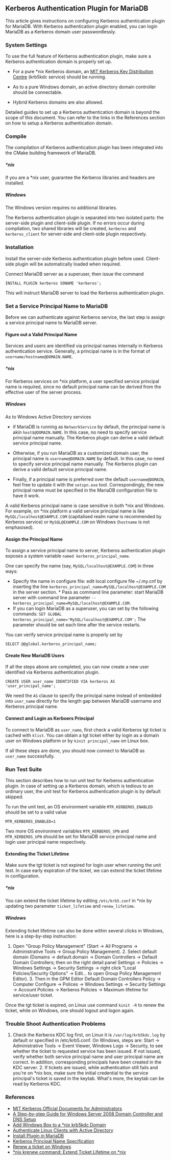 ## Kerberos Authentication Plugin for MariaDB

This article gives instructions on configuring Kerberos authentication
plugin for MariaDB.  With Kerberos authentication plugin enabled, you can
login MariaDB as a Kerberos domain user passwordlessly.

### System Settings

To use the full feature of Kerberos authentication plugin, make sure a
Kerberos authentication domain is properly set up.

* For a pure *nix Kerberos domain, an [MIT Kerberos Key Distribution Centre][1]
(krb5kdc service) should be running.

* As to a pure Windows domain, an active directory domain controller should
be connectable.

* Hybrid Kerberos domains are also allowed.

Detailed guides to set up a Kerberos authentication domain is beyond the scope
of this document.  You can refer to the links in the References section on
how to setup a Kerberos authentication domain.

### Compile

The compilation of Kerberos authentication plugin has been integrated into
the CMake building framework of MariaDB.

##### *nix

If you are a *nix user, guarantee the Kerberos libraries and headers are
installed.

##### Windows

The Windows version requires no additional libraries.

The Kerberos authentication plugin is separated into two isolated parts:
the server-side plugin and client-side plugin.  If no errors occur
during compilation, two shared libraries will be created, `kerberos` and
`kerberos_client` for server-side and client-side plugin respectively.

### Installation

Install the server-side Kerberos authentication plugin before used.
Client-side plugin will be automatically loaded when required.

Connect MariaDB server as a superuser, then issue the command

    INSTALL PLUGIN kerberos SONAME 'kerberos';

This will instruct MariaDB server to load the Kerberos authentication plugin.

### Set a Service Principal Name to MariaDB

Before we can authenticate against Kerberos service, the last step is assign
a service principal name to MariaDB server.

#### Figure out a Valid Principal Name

Services and users are identified via principal names internally in Kerberos
authentication service.  Generally, a principal name is in the format of
`username/hostname@DOMAIN.NAME`.

##### *nix

For Kerberos services on *nix platform, a user specified service principal
name is required, since no default principal name can be derived from the
effective user of the server process.

##### Windows

As to Windows Active Directory services

* if MariaDB is running as `NetworkService` by default, the principal name
is akin `host$@DOMAIN.NAME`.  In this case, no need to specify service
principal name manually.  The Kerberos plugin can derive a valid default
service principal name.

* Otherwise, if you run MariaDB as a customized domain user, the principal
name is `username@DOMAIN.NAME` by default.  In this case, no need to specify
service principal name manually.  The Kerberos plugin can derive a valid
default service principal name.

* Finally, if a principal name is preferred over the default `username@DOMAIN`,
feel free to update it with the `setspn.exe` tool.  Correspondingly, the
new principal name must be specified in the MariaDB configuration file to
have it work.

A valid Kerberos principal name is case sensitive in both *nix and Windows.
For example, on *nix platform a valid service principal name is like
`MySQL/localhost@EXAMPLE.COM` (capitalised realm name is recommended by
Kerberos service) or `MySQL@EXAMPLE.COM` on Windows (`hostname` is not
emphasised).

#### Assign the Principal Name

To assign a service principal name to server, Kerberos authentication plugin
exposes a system variable `named kerberos_principal_name`.

One can specify the name (say, `MySQL/localhost@EXAMPLE.COM`) in three ways:

* Specify the name in configure file: edit local configure file ~/.my.cnf by
inserting the line `kerberos_principal_name=MySQL/localhost@EXAMPLE.COM` in the
server section.  * Pass as command line parameter: start MariaDB server with
command line parameter `--kerberos_principal_name=MySQL/localhost@EXAMPLE.COM`.
* If you can login MariaDB as a superuser, you can set by the following
commands: `SET GLOBAL kerberos_principal_name='MySQL/localhost@EXAMPLE.COM';`
The parameter should be set each time after the service restarts.

You can verify service principal name is properly set by

    SELECT @@global.kerberos_principal_name;

#### Create New MariaDB Users

If all the steps above are completed, you can now create a new user identified
via Kerberos authentication plugin.

    CREATE USER user_name IDENTIFIED VIA kerberos AS 'user_principal_name';

We need the `AS` clause to specify the principal name instead of embedded
into `user_name` directly for the length gap between MariaDB username and
Kerberos principal name.

#### Connect and Login as Kerboers Principal

To connect to MariaDB as `user_name`, first check a valid Kerberos tgt ticket
is cached with `klist`.  You can obtain a tgt ticket either by login as a
domain user on Windows platform or by `kinit principal_name` on Linux box.

If all these steps are done, you should now connect to MariaDB as `user_name`
successfully.

### Run Test Suite

This section describes how to run unit test for Kerberos authentication plugin.
In case of setting up a Kerberos domain, which is tedious to an ordinary user,
the unit test for Kerberos authentication plugin is by default skipped.

To run the unit test, an OS environment variable `MTR_KERBEROS_ENABLED`
should be set to a valid value

    MTR_KERBEROS_ENABLED=1

Two more OS environment variables `MTR_KERBEROS_SPN` and `MTR_KERBEROS_UPN`
should be set for MariaDB service principal name and login user principal
name respectively.

#### Extending the Ticket Lifetime

Make sure the tgt ticket is not expired for login user when running the
unit test.  In case early expiration of the ticket, we can extend the ticket
lifetime in configuration.

##### *nix

You can extend the ticket lifetime by editing `/etc/krb5.conf` in *nix by
updating two parameter `ticket_lifetime` and `renew_lifetime`.

##### Windows

Extending ticket lifetime can also be done within several clicks in Windows,
here is a step-by-step instruction:

  1. Open "Group Policy Management" (Start -> All Programs -> Administrative
  Tools -> Group Policy Management).  2. Select default domain (Domains
  -> default.domain -> Domain Controllers -> Default Domain Controllers;
  then on the right detail panel Settings -> Policies -> Windows Settings
  -> Security Settings -> right click "Local Policies/Security Options"
  -> Edit... to open Group Policy Management Editor).  3. Then in the GPM
  Editor Default Domain Controllers Policy -> Computer Configure -> Polices
  -> Windows Settings -> Security Settings -> Account Policies -> Kerberos
  Policies -> Maximum lifetime for service/user ticket.

Once the tgt ticket is expired, on Linux use command `kinit -R` to renew
the ticket, while on Windows, one should logout and logon again.

### Trouble Shoot Authentication Problems

  1. Check the Kerberos KDC log first, on Linux it is `/var/log/krb5kdc.log`
  by default or specified in /etc/krb5.conf.  On Windows, steps are: Start
  -> Administrative Tools -> Event Viewer, Windows Logs -> Security, to see
  whether the ticket to requested service has been issued. If not issued,
  verify whether both service principal name and user principal name are
  correct. In addition, corresponding principals have been created in the
  KDC server.  2. If tickets are issued, while authentication still fails
  and you're on *nix box, make sure the initial credential to the service
  principal's ticket is saved in the keytab. What's more, the keytab can be
  read by Kerberos KDC.

### References

* [MIT Kerberos Official Documents for Administrators][2]
* [A Step-by-step Guide for Windows Server 2008 Domain Controller and DNS Setup][3]
* [Add Windows Box to a *nix krb5kdc Domain][5]
* [Authenticate Linux Clients with Active Directory][6]
* [Install Plugin in MariaDB][7]
* [Kerberos Principal Name Specification][8]
* [Renew a ticket on Windows][9]
* [\*nix krenew command: Extend Ticket Lifetime on \*nix][10]

[1]: http://web.mit.edu/kerberos/
[2]: http://web.mit.edu/kerberos/krb5-latest/doc/admin/index.html
[3]: http://www.windowsreference.com/windows-server-2008/step-by-step-guide-for-windows-server-2008-domain-controller-and-dns-server-setup/
[5]: http://social.technet.microsoft.com/wiki/contents/articles/2751.kerberos-interoperability-step-by-step-guide-for-windows-server-2003.aspx#Using_an_MIT_KDC_with_a_Stand-alone_Windows_Server_TwentyOhThree_Client
[6]: http://technet.microsoft.com/en-us/magazine/2008.12.linux.aspx
[7]: https://kb.askmonty.org/en/plugin-overview/#installing-plugins
[8]: http://pic.dhe.ibm.com/infocenter/iseries/v6r1m0/index.jsp?topic=/cl/addkrbtkt.htm
[9]: http://technet.microsoft.com/en-us/library/cc738673(v=ws.10).aspx#w2k8tr_kerb_tools_iybi
[10]: http://stackoverflow.com/questions/14682153/lifetime-of-kerberos-tickets#15457265
